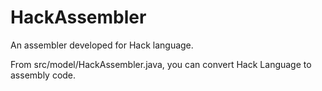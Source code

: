 # HackAssembler
An assembler developed for Hack language.

From src/model/HackAssembler.java, you can convert Hack Language to assembly code.
